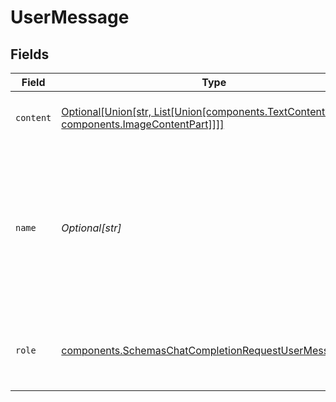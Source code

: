 # UserMessage


## Fields

| Field                                                                                                                            | Type                                                                                                                             | Required                                                                                                                         | Description                                                                                                                      |
| -------------------------------------------------------------------------------------------------------------------------------- | -------------------------------------------------------------------------------------------------------------------------------- | -------------------------------------------------------------------------------------------------------------------------------- | -------------------------------------------------------------------------------------------------------------------------------- |
| `content`                                                                                                                        | [Optional[Union[str, List[Union[components.TextContentPart, components.ImageContentPart]]]]](../../models/components/content.md) | :heavy_check_mark:                                                                                                               | The contents of the user message.<br/>                                                                                           |
| `name`                                                                                                                           | *Optional[str]*                                                                                                                  | :heavy_minus_sign:                                                                                                               | An optional name for the participant. Provides the model information to differentiate between participants of the same role.     |
| `role`                                                                                                                           | [components.SchemasChatCompletionRequestUserMessageRole](../../models/components/schemaschatcompletionrequestusermessagerole.md) | :heavy_check_mark:                                                                                                               | The role of the messages author, in this case `user`.                                                                            |